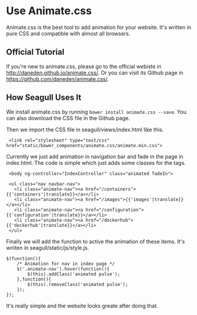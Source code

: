 
# Use Animate.css

Animate.css is the best tool to add animation for your website. It's written in pure CSS and compatible with almost all browsers.

## Official Tutorial

If you're new to animate.css, please go to the official webiste in <http://daneden.github.io/animate.css/>. Or you can visit its Github page in <https://github.com/daneden/animate.css/>.

## How Seagull Uses It

We install animate.css by running `bower install animate.css --save`. You can also download the CSS file in the Github page.

Then we import the CSS file in seagull/views/index.html like this.

```
 <link rel="stylesheet" type="text/css" href="static/bower_components/animate.css/animate.min.css">
```

Currently we just add animation in navigation bar and fade in the page in index.html. The code is simple which just adds some classes for the tags.

```
 <body ng-controller="IndexController" class="animated fadeIn">

 <ul class="nav navbar-nav">
   <li class="animate-nav"><a href="/containers">{{'containers'|translate}}</a></li>
   <li class="animate-nav"><a href="/images">{{'images'|translate}}</a></li>
   <li class="animate-nav"><a href="/configuration">{{'configuration'|translate}}</a></li>
   <li class="animate-nav"><a href="/dockerhub">{{'dockerhub'|translate}}</a></li>
 </ul>
```

Finally we will add the function to active the animation of these items. It's wriiten in seagull/static/js/style.js.

```
$(function(){
    /* Animation for nav in index page */
    $('.animate-nav').hover(function(){
        $(this).addClass('animated pulse');
    },function(){
        $(this).removeClass('animated pulse');
    });
});
```

It's really simple and the website looks greate after doing that.
